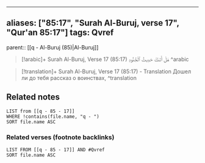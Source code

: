 
---
aliases: ["85:17", "Surah Al-Buruj, verse 17", "Qur'an 85:17"]
tags: Qvref
---

parent:: [[q - Al-Buruj (85)|Al-Buruj]]

> [!arabic]+ Surah Al-Buruj, Verse 17 (85:17)
> <span class="quran-arabic">هَلْ أَتَىٰكَ حَدِيثُ ٱلْجُنُودِ</span>
^arabic

> [!translation]+ Surah Al-Buruj, Verse 17 (85:17) - Translation
> Дошел ли до тебя рассказ о воинствах,
^translation



## Related notes
```dataview
LIST from [[q - 85 - 17]]
WHERE !contains(file.name, "q - ")
SORT file.name ASC
```

### Related verses (footnote backlinks)
```dataview
LIST FROM [[q - 85 - 17]] AND #Qvref
SORT file.name ASC
```

